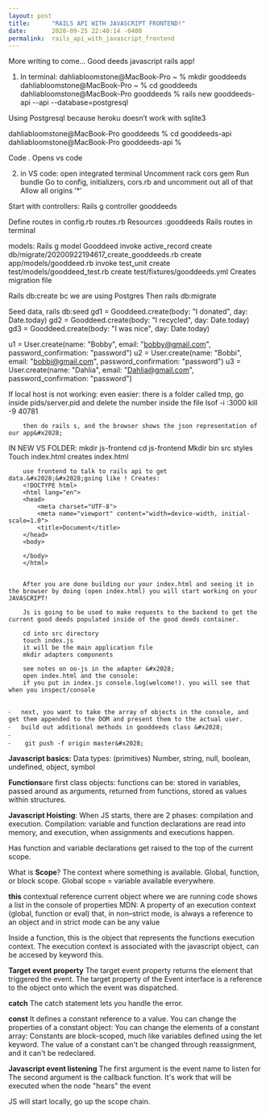 ```yaml
---
layout: post
title:      "RAILS API WITH JAVASCRIPT FRONTEND!"
date:       2020-09-25 22:40:14 -0400
permalink:  rails_api_with_javascript_frontend
---
```


More writing to come...
Good deeds javascript rails app!

1) In terminal:
dahliabloomstone@MacBook-Pro ~ % mkdir gooddeeds
dahliabloomstone@MacBook-Pro ~ % cd gooddeeds
dahliabloomstone@MacBook-Pro gooddeeds % rails new gooddeeds-api --api --database=postgresql

Using Postgresql because heroku doesn’t work with sqlite3 

dahliabloomstone@MacBook-Pro gooddeeds % cd gooddeeds-api
dahliabloomstone@MacBook-Pro gooddeeds-api % 

Code . 
Opens vs code 

2) in VS code: open integrated terminal 
Uncomment rack cors gem 
Run bundle 
Go to config, initializers, cors.rb and uncomment out all of that 
Allow all origins ‘*’

Start with controllers: 
Rails g controller gooddeeds 

Define routes in config.rb routes.rb
Resources :gooddeeds 
Rails routes in terminal 

models:
Rails g model Gooddeed
 invoke  active_record
      create    db/migrate/20200922194617_create_gooddeeds.rb
      create    app/models/gooddeed.rb
      invoke    test_unit
      create      test/models/gooddeed_test.rb
      create      test/fixtures/gooddeeds.yml
Creates migration file 

Rails db:create  bc we are using Postgres 
Then rails db:migrate

Seed data, rails db:seed
gd1 = Gooddeed.create(body: "I donated", day: Date.today)
gd2 = Gooddeed.create(body: "I recycled", day: Date.today)
gd3 = Gooddeed.create(body: "I was nice", day: Date.today)



u1 = User.create(name: "Bobby", email: "bobby@gmail.com", password_confirmation: "password")
u2 = User.create(name: "Bobbi", email: "bobbi@gmail.com", password_confirmation: "password")
u3 = User.create(name: "Dahlia", email: "Dahlia@gmail.com", password_confirmation: "password")


If local host is not working:
		even easier: there is a folder called tmp, go inside pids/server.pid and delete the number inside the file
		lsof -i :3000
		kill -9 40781
		
		then do rails s, and the browser shows the json representation of our app&#x2028;
IN NEW VS FOLDER: 
mkdir js-frontend
cd js-frontend
Mkdir bin src styles 
Touch index.html creates index.html
		
		use frontend to talk to rails api to get data.&#x2028;&#x2028;going like ! Creates: 
		<!DOCTYPE html>
		<html lang="en">
		<head>
		    <meta charset="UTF-8">
		    <meta name="viewport" content="width=device-width, initial-scale=1.0">
		    <title>Document</title>
		</head>
		<body>
		    
		</body>
		</html>

		
		After you are done building our your index.html and seeing it in the browser by doing (open index.html) you will start working on your JAVASCRIPT! 
		
		Js is going to be used to make requests to the backend to get the current good deeds populated inside of the good deeds container. 
		
		cd into src directory 
		touch index.js
		it will be the main application file 
		mkdir adapters components 
		
		see notes on oo-js in the adapter &#x2028;
		open index.html and the console: 
		if you put in index.js console.log(welcome!). you will see that when you inspect/console 


	⁃	next, you want to take the array of objects in the console, and get them appended to the DOM and present them to the actual user. 
	⁃	build out additional methods in gooddeeds class &#x2028;
	⁃	
	⁃	 git push -f origin master&#x2028;


**Javascript basics:**
Data types: (primitives) 
Number, string, null, boolean, undefined, object, symbol

**Functions**are first class objects: functions can be: stored in variables, passed around as arguments, returned from functions, stored as values within structures. 

**Javascript Hoisting**: When JS starts, there are 2 phases: compilation and execution. Compilation: variable and function declarations are read into memory, and execution, when assignments and executions happen. 

Has function and variable declarations get raised to the top of the current scope. 

What is **Scope**? 
The context where something is available. Global, function, or block scope. Global scope = variable available everywhere. 

**this** 
contextual reference
current object where we are running code
shows a list in the console of properties 
MDN: A property of an execution context (global, function or eval) that, in non–strict mode, is always a reference to an object and in strict mode can be any value

Inside a function, this is the object that represents the functions execution context. The execution context is associated with the javascript object, can be accesed by keyword this. 

**Target event property**
The target event property returns the element that triggered the event.
The target property of the Event interface is a reference to the object onto which the event was dispatched. 

**catch**
The catch statement lets you handle the error.


**const**
It defines a constant reference to a value.
You can change the properties of a constant object:
You can change the elements of a constant array:
Constants are block-scoped, much like variables defined using the let keyword. The value of a constant can't be changed through reassignment, and it can't be redeclared.

**Javascript event listening**
The first argument is the event name to listen for
The second argument is the callback function. It's work that will be executed when the node "hears" the event



JS will start locally, go up the scope chain. 

